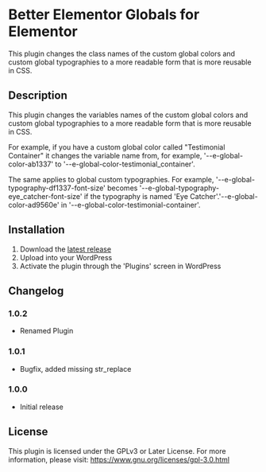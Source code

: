 # Better Elementor Globals for Elementor

This plugin changes the class names of the custom global colors and custom global typographies to a more readable form that is more reusable in CSS.

## Description

This plugin changes the variables names of the custom global colors and custom global typographies to a more readable form that is more reusable in CSS.

For example, if you have a custom global color called "Testimonial Container" it changes the variable name from, for example, '--e-global-color-ab1337' to '--e-global-color-testimonial_container'.

The same applies to global custom typographies. For example, '--e-global-typography-df1337-font-size' becomes '--e-global-typography-eye_catcher-font-size' if the typography is named 'Eye Catcher'.'--e-global-color-ad9560e' in '--e-global-color-testimonial-container'.

## Installation

1. Download the [latest release](https://github.com/pand0r/better-global-classnames/releases)
2. Upload into your WordPress
3. Activate the plugin through the 'Plugins' screen in WordPress

## Changelog

### 1.0.2
- Renamed Plugin

### 1.0.1
- Bugfix, added missing str_replace

### 1.0.0
- Initial release

## License

This plugin is licensed under the GPLv3 or Later License. For more information, please visit: https://www.gnu.org/licenses/gpl-3.0.html
